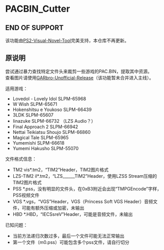 # PACBIN_Cutter
## END OF SUPPORT
该功能由[PS2-Visual-Novel-Tool](https://github.com/punk7890/PS2-Visual-Novel-Tool)完美支持，本仓库不再更新。
## 原说明
尝试通过暴力查找特定文件头来裁剪一些游戏的PAC.BIN，提取其中资源。  
查看图片请使用[GARbro-Unofficial-Release](https://github.com/Manicsteiner/GARbro/releases/tag/GARbro-Mod-1.0.1.5B1)（该功能暂未合并进入主线）。

适用游戏：
 - Lovedol - Lovely Idol SLPM-65968
 - W Wish SLPM-65671
 - Hokenshitsu e Youkoso SLPM-66439
 - 3LDK SLPM-65607
 - Iinazuke SLPM-66732 （LZS Audio？）
 - Final Approach 2 SLPM-66942
 - Nettai Teikiatsu Shoujo SLPM-66860
 - Magical Tale SLPM-65965
 - Yumemishi SLPM-66618
 - Yumemi Hakusho SLPM-55070

文件格式信息：
 - TM2
   vis*.tm2，“TIM2”Header，TIM2图片格式
 - LZS-TIM2
   il*.tm2，“LZS______TIM2”Header，使用LZSS Stream压缩的TIM2图片格式
 - PSS
   *.pss，没有明显的文件头，在0xB3附近会出现“TMPGEncode”字样，PSS视频文件
 - VGS
   *.vgs，“VGS”Header，VGS（Princess Soft VGS Header）音频文件，可能有额外压缩或加密，未输出
 - HBD
   *.HBD，“IECSsreV”Header，可能是音频文件，未输出

已知问题：
 - 当前方法递归次数过多，最后一个文件可能无法正常输出
 - 第一个文件（m0.pss）可能包含多个pss文件，请自行切分